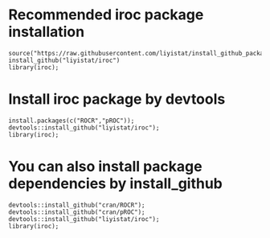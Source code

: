 # Recommended iroc package installation
```{r}
source("https://raw.githubusercontent.com/liyistat/install_github_package/master/install_github.R");
install_github("liyistat/iroc")
library(iroc);
```

# Install iroc package by devtools
```{r}
install.packages(c("ROCR","pROC"));
devtools::install_github("liyistat/iroc");
library(iroc);
```

# You can also install package dependencies by install_github
```{r}
devtools::install_github("cran/ROCR");
devtools::install_github("cran/pROC");
devtools::install_github("liyistat/iroc");
library(iroc);
```
